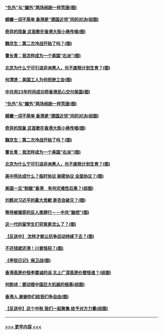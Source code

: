 #### [“仇外”与“媚外”两场闹剧一样荒唐(图)](../pages/p4/907689.md?t=09182100) 
#### [蟑螂一词不简单 香港是“德国近邻”间的对决(组图)](../pages/p4/907618.md?t=09182100) 
#### [奇异的现象 这首歌在香港大街小巷传唱(图)](../pages/p4/907583.md?t=09182100) 
#### [魏京生：第二次冷战开始了吗？(图)](../pages/p4/907581.md?t=09182100) 
#### [曹长青：我怎样成为一个美国“右派”(图)](../pages/p4/907580.md?t=09182100) 
#### [北京为什么宁可引进非洲黑人，也不废除计划生育？(图)](../pages/p4/907577.md?t=09182100) 
#### [何清涟：美国工人为何拒绝工会(图)](../pages/p4/907701.md?t=09182100) 
#### [中共用23年时间成功将香港民心交付美国(图)](../pages/p4/907698.md?t=09182100) 
#### [“仇外”与“媚外”两场闹剧一样荒唐(图)](../pages/p4/907689.md?t=09182100) 
#### [蟑螂一词不简单 香港是“德国近邻”间的对决(组图)](../pages/p4/907618.md?t=09182100) 
#### [奇异的现象 这首歌在香港大街小巷传唱(图)](../pages/p4/907583.md?t=09182100) 
#### [魏京生：第二次冷战开始了吗？(图)](../pages/p4/907581.md?t=09182100) 
#### [曹长青：我怎样成为一个美国“右派”(图)](../pages/p4/907580.md?t=09182100) 
#### [北京为什么宁可引进非洲黑人，也不废除计划生育？(图)](../pages/p4/907577.md?t=09182100) 
#### [美中将达成什么？临时协议 秘密协议 全面协议？(图)](../pages/p4/907576.md?t=09182100) 
#### [美国一旦“制裁”香港　有何灾难性后果？(组图)](../pages/p4/907575.md?t=09182100) 
#### [刘鹤对习近平的最大贡献 是否会破灭？(图)](../pages/p4/907509.md?t=09182100) 
#### [等待被揭穿的反人类罪行－－中共“脑控”(图)](../pages/p4/907167.md?t=09182100) 
#### [这一代的留学生们究竟是怎么了？(图)](../pages/p4/907473.md?t=09182100) 
#### [【反送中】 怎样才能让抗争运动持续下去？(图)](../pages/p4/907466.md?t=09182100) 
#### [不还钱就还港！川普怪招？(图)](../pages/p4/907474.md?t=09182100) 
#### [《李锐日记》保卫战(图)](../pages/p4/907465.md?t=09182100) 
#### [香港高房价怪李嘉诚的话 北上广深高房价要怪谁？(组图)](../pages/p4/907471.md?t=09182100) 
#### [何韵诗：要动摇中国巨大机器的根基(组图)](../pages/p4/907469.md?t=09182100) 
#### [香港人 谢谢你们给我们争自由(图)](../pages/p4/907402.md?t=09182100) 
#### [【反送中】这个中秋 我们一起聚集 给予对方力量(组图)](../pages/p4/907401.md?t=09182100) 

----
#### [ >>> 更早内容 <<< ](../indexes/p4-earlier.md)
